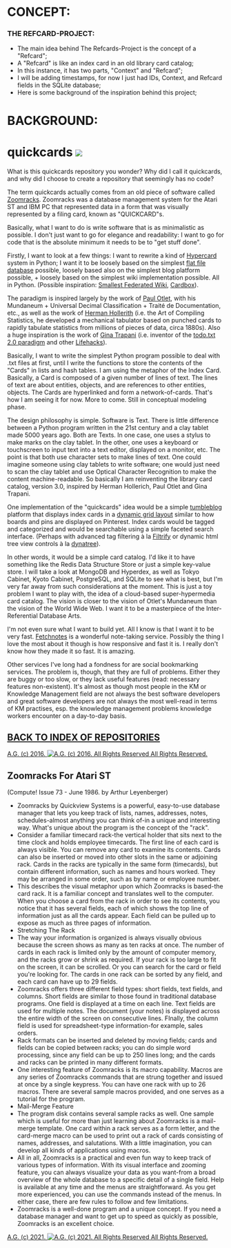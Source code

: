 # CONCEPT:
### THE REFCARD-PROJECT:
* The main idea behind The Refcards-Project is the concept of a "Refcard";
* A "Refcard" is like an index card in an old library card catalog;
* In this instance, it has two parts, "Context" and "Refcard";
* I will be adding timestamps, for now I just had IDs, Context, and Refcard fields in the SQLite database;
* Here is some background of the inspiration behind this project;

# BACKGROUND:

quickcards ![](https://zenodo.org/badge/doi/10.5281/zenodo.9872.png)
==========

What is this quickcards repository you wonder? Why did I call it quickcards, and why did I choose to create a repository that seemingly has no code?

The term quickcards actually comes from an old piece of software called [Zoomracks](http://en.wikipedia.org/wiki/Zoomracks). Zoomracks was a database management system for the Atari ST and IBM PC that represented data in a form that was visually represented by a filing card, known as "QUICKCARD"s.

Basically, what I want to do is write software that is as minimalistic as possible. I don't just want to go for elegance and readability: I want to go for code that is the absolute minimum it needs to be to "get stuff done".

Firstly, I want to look at a few things: I want to rewrite a kind of [Hypercard](http://en.wikipedia.org/wiki/Hypercard) system in Python; I want it to be loosely based on the simplest [flat file database](http://en.wikipedia.org/wiki/Flat_file_database) possible, loosely based also on the simplest blog platform possible, + loosely based on the simplest wiki implementation possible. All in Python. (Possible inspiration: [Smallest Federated Wiki](https://github.com/WardCunningham/Smallest-Federated-Wiki), [Cardbox](http://www.cardbox.com/)).

The paradigm is inspired largely by the work of [Paul Otlet](http://en.wikipedia.org/wiki/Paul_Otlet), with his Mundaneum + Universal Decimal Classification + Traité de Documentation, etc., as well as the work of [Herman Hollerith](http://en.wikipedia.org/wiki/Herman_Hollerith) (i.e. the Art of Compiling Statistics, he developed a mechanical tabulator based on punched cards to rapidly tabulate statistics from millions of pieces of data, circa 1880s). Also a huge inspiration is the work of [Gina Trapani](https://github.com/ginatrapani) (i.e. inventor of the [todo.txt 2.0 paradigm](http://todotxt.com/) and other [Lifehacks](http://en.wikipedia.org/wiki/Lifehack)).

Basically, I want to write the simplest Python program possible to deal with .txt files at first, until I write the functions to store the contents of the "Cards" in lists and hash tables. I am using the metaphor of the Index Card. Basically, a Card is composed of a given number of lines of text. The lines of text are about entities, objects, and are references to other entities, objects. The Cards are hyperlinked and form a network-of-cards. That's how I am seeing it for now. More to come. Still in conceptual modeling phase.

The design philosophy is simple. Software is Text. There is little difference between a Python program written in the 21st century and a clay tablet made 5000 years ago. Both are Texts. In one case, one uses a stylus to make marks on the clay tablet. In the other, one uses a keyboard or touchscreen to input text into a text editor, displayed on a monitor, etc. The point is that both use character sets to make lines of text. One could imagine someone using clay tablets to write software; one would just need to scan the clay tablet and use Optical Character Recognition to make the content machine-readable. So basically I am reinventing the library card catalog, version 3.0, inspired by Herman Hollerich, Paul Otlet and Gina Trapani.

One implementation of the "quickcards" idea would be a simple [tumbleblog](http://www.kottke.org/05/10/tumblelogs) platform that displays index cards in a [dynamic grid layout](http://www.queness.com/post/11133/the-famous-pinterest-dynamic-grid-layout-and-design-inspirations) similar to how boards and pins are displayed on Pinterest. Index cards would be tagged and categorized and would be searchable using a simple faceted search interface. (Perhaps with advanced tag filtering à la [Filtrify](http://luis-almeida.github.com/filtrify/) or dynamic html tree view controls à la [dynatree](https://github.com/mar10/dynatree)).

In other words, it would be a simple card catalog. I'd like it to have something like the Redis Data Structure Store or just a simple key-value store. I will take a look at MongoDB and Hyperdex, as well as Tokyo Cabinet, Kyoto Cabinet, PostgreSQL, and SQLite to see what is best, but I'm very far away from such considerations at the moment. This is just a toy problem I want to play with, the idea of a cloud-based super-hypermedia card catalog. The vision is closer to the vision of Otlet's Mundaneum than the vision of the World Wide Web. I want it to be a masterpiece of the Inter-Referential Database Arts.

I'm not even sure what I want to build yet. All I know is that I want it to be very fast. [Fetchnotes](http://www.fetchnotes.com/) is a wonderful note-taking service. Possibly the thing I love the most about it though is how responsive and fast it is. I really don't know how they made it so fast. It is amazing.

Other services I've long had a fondness for are social bookmarking services. The problem is, though, that they are full of problems. Either they are buggy or too slow, or they lack useful features (read: necessary features non-existent). It's almost as though most people in the KM or Knowledge Management field are not always the best software developers and great software developers are not always the most well-read in terms of KM practises, esp. the knowledge management problems knowledge workers encounter on a day-to-day basis.

## [BACK TO INDEX OF REPOSITORIES](https://github.com/antiface/Index)

[A.G. (c) 2016. ![A.G. (c) 2016. All Rights Reserved](https://historiotheque.files.wordpress.com/2016/11/ag_signature_official_2015_50px_cropped.jpg) All Rights Reserved.](http://alexgagnon.com)


Zoomracks For Atari ST 
----------------------

(Compute! Issue 73 - June 1986. by Arthur Leyenberger)

* Zoomracks by Quickview Systems is a powerful, easy-to-use database manager that lets you keep track of lists, names, addresses, notes, schedules-almost anything you can think of-in a unique and interesting way. What's unique about the program is the concept of the "rack".
* Consider a familiar timecard rack-the vertical holder that sits next to the time clock and holds employee timecards. The first line of each card is always visible. You can remove any card to examine its contents. Cards can also be inserted or moved into other slots in the same or adjoining rack. Cards in the racks are typically in the same form (timecards), but contain different information, such as names and hours worked. They may be arranged in some order, such as by name or employee number.
* This describes the visual metaphor upon which Zoomracks is based-the card rack. It is a familiar concept and translates well to the computer. When you choose a card from the rack in order to see its contents, you notice that it has several fields, each of which shows the top line of information just as all the cards appear. Each field can be pulled up to expose as much as three pages of information.
* Stretching The Rack
* The way your information is organized is always visually obvious because the screen shows as many as ten racks at once. The number of cards in each rack is limited only by the amount of computer memory, and the racks grow or shrink as required. If your rack is too large to fit on the screen, it can be scrolled. Or you can search for the card or field you're looking for. The cards in one rack can be sorted by any field, and each card can have up to 29 fields.
* Zoomracks offers three different field types: short fields, text fields, and columns. Short fields are similar to those found in traditional database programs. One field is displayed at a time on each line. Text fields are used for multiple notes. The document (your notes) is displayed across the entire width of the screen on consecutive lines. FInally, the column field is used for spreadsheet-type information-for example, sales orders.
* Rack formats can be inserted and deleted by moving fields; cards and fields can be copied between racks; you can do simple word processing, since any field can be up to 250 lines long; and the cards and racks can be printed in many different formats.
* One interesting feature of Zoomracks is its macro capability. Macros are any series of Zoomracks commands that are strung together and issued at once by a single keypress. You can have one rack with up to 26 macros. There are several sample macros provided, and one serves as a tutorial for the program.
* Mail-Merge Feature
* The program disk contains several sample racks as well. One sample which is useful for more than just learning about Zoomracks is a mail-merge template. One card within a rack serves as a form letter, and the card-merge macro can be used to print out a rack of cards consisting of names, addresses, and salutations. With a little imagination, you can develop all kinds of applications using macros.
* All in all, Zoomracks is a practical and even fun way to keep track of various types of information. With its visual interface and zooming feature, you can always visualize your data as you want-from a broad overview of the whole database to a specific detail of a single field. Help is available at any time and the menus are straightforward. As you get more experienced, you can use the commands instead of the menus. In either case, there are few rules to follow and few limitations.
* Zoomracks is a well-done program and a unique concept. If you need a database manager and want to get up to speed as quickly as possible, Zoomracks is an excellent choice.

[A.G. (c) 2021. ![A.G. (c) 2021. All Rights Reserved](https://historiotheque.files.wordpress.com/2016/11/ag_signature_official_2015_50px_cropped.jpg) All Rights Reserved.](http://alexgagnon.com)
